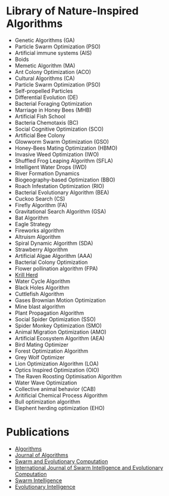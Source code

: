 # Library of Nature-Inspired Algorithms

* Genetic Algorithms (GA)
* Particle Swarm Optimization (PSO)
* Artificial immune systems (AIS) 
* Boids
* Memetic Algorithm (MA)
* Ant Colony Optimization (ACO)
* Cultural Algorithms (CA)
* Particle Swarm Optimization (PSO)
* Self-propelled Particles
* Differential Evolution (DE)
* Bacterial Foraging Optimization
* Marriage in Honey Bees (MHB) 
* Artificial Fish School
* Bacteria Chemotaxis (BC)
* Social Cognitive Optimization (SCO)
* Artificial Bee Colony
* Glowworm Swarm Optimization (GSO)
* Honey-Bees Mating Optimization (HBMO)
* Invasive Weed Optimization (IWO)
* Shuffled Frog Leaping Algorithm (SFLA)
* Intelligent Water Drops (IWD)
* River Formation Dynamics
* Biogeography-based Optimization (BBO)
* Roach Infestation Optimization (RIO)
* Bacterial Evolutionary Algorithm (BEA)
* Cuckoo Search (CS)
* Firefly Algorithm (FA) 
* Gravitational Search Algorithm (GSA)
* Bat Algorithm
* Eagle Strategy
* Fireworks algorithm
* Altruism Algorithm
* Spiral Dynamic Algorithm (SDA)
* Strawberry Algorithm
* Artificial Algae Algorithm (AAA) 
* Bacterial Colony Optimization
* Flower pollination algorithm (FPA)
* [Krill Herd](https://www.sciencedirect.com/science/article/pii/S1007570412002171)
* Water Cycle Algorithm 
* Black Holes Algorithm
* Cuttlefish Algorithm
* Gases Brownian Motion Optimization
* Mine blast algorithm
* Plant Propagation Algorithm
* Social Spider Optimization (SSO)
* Spider Monkey Optimization (SMO) 
* Animal Migration Optimization (AMO) 
* Artificial Ecosystem Algorithm (AEA)
* Bird Mating Optimizer
* Forest Optimization Algorithm
* Grey Wolf Optimizer
* Lion Optimization Algorithm (LOA)
* Optics Inspired Optimization (OIO)
* The Raven Roosting Optimisation Algorithm
* Water Wave Optimization
* Collective animal behavior (CAB)
* Aritificial Chemical Process Algorithm
* Bull optimization algorithm
* Elephent herding optimization (EHO)

# Publications

* [Algorithms](http://www.mdpi.com/journal/algorithms)
* [Journal of Algorithms](https://www.sciencedirect.com/journal/journal-of-algorithms)
* [Swarm and Evolutionary Computation](https://www.journals.elsevier.com/swarm-and-evolutionary-computation/)
* [International Journal of Swarm Intelligence and Evolutionary Computation](https://www.omicsonline.org/swarm-intelligence-evolutionary-computation.php#)
* [Swarm Intelligence](https://link.springer.com/journal/11721)
* [Evolutionary Intelligence](http://www.springer.com/engineering/computational+intelligence+and+complexity/journal/12065)

